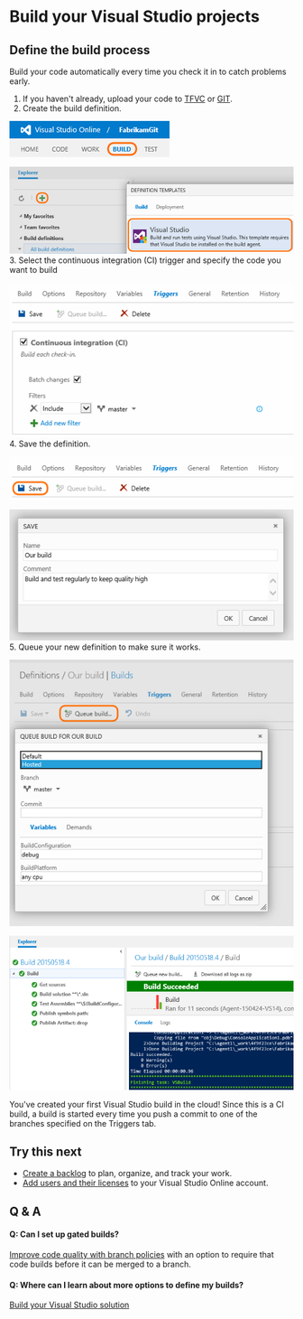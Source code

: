 <properties
	pageTitle="Build your Visual Studio projects"
  description="Build your Visual Studio projects"
  services="visual-studio-online"
  documentationCenter = ""
  authors="terryaustin"
  manager="terryaustin"
  editor="terryaustin" /> 

# Build your Visual Studio projects

## Define the build process


Build your code automatically every time you check it in to catch problems early.


1. If you haven't already, upload your code to [TFVC](../code/share-your-code-in-tfvc-vs.md) or [GIT](../code/share-your-code-in-git-vs.md).
2. Create the build definition.



![Build tab](./media/build-your-app-vs/web-portal-build-tab.png)



![New Visual Studio build](./media/build-your-app-vs/new-visual-studio-build-from-definition-templates.png)
3. Select the continuous integration (CI) trigger and specify the code you want to build



![CI trigger](./media/build-your-app-vs/build-trigger-ci-master-batch.png)
4. Save the definition.



![Save button](./media/build-your-app-vs/build-definition-save-button.png)



![Save dialog box](./media/build-your-app-vs/build-definition-save-dialog-box.png)
5. Queue your new definition to make sure it works.



![Queue the build](./media/build-your-app-vs/queue-build-dialog-box-with-hosted.png)



![Completed build](./media/build-your-app-vs/visual-studio-build-completed.png)


You've created your first Visual Studio build in the cloud! Since this is a CI build, a build is started every time you push a commit to one of the branches specified on the Triggers tab.


## Try this next

- [Create a backlog](../work/create-your-backlog-vs.md) to plan, organize, and track your work.
- [Add users and their licenses](../setup/assign-licenses-to-users-vs.md) to your Visual Studio Online account.

## Q &amp; A

#### Q: Can I set up gated builds?


[Improve code quality with branch policies](https://msdn.microsoft.com/Library/vs/alm/Code/git/branch-policies) with an option to require that code builds before it can be merged to a branch.


#### Q: Where can I learn about more options to define my builds?


[Build your Visual Studio solution](https://msdn.microsoft.com/en-us/Library/vs/alm/Build/vs/define-build)
